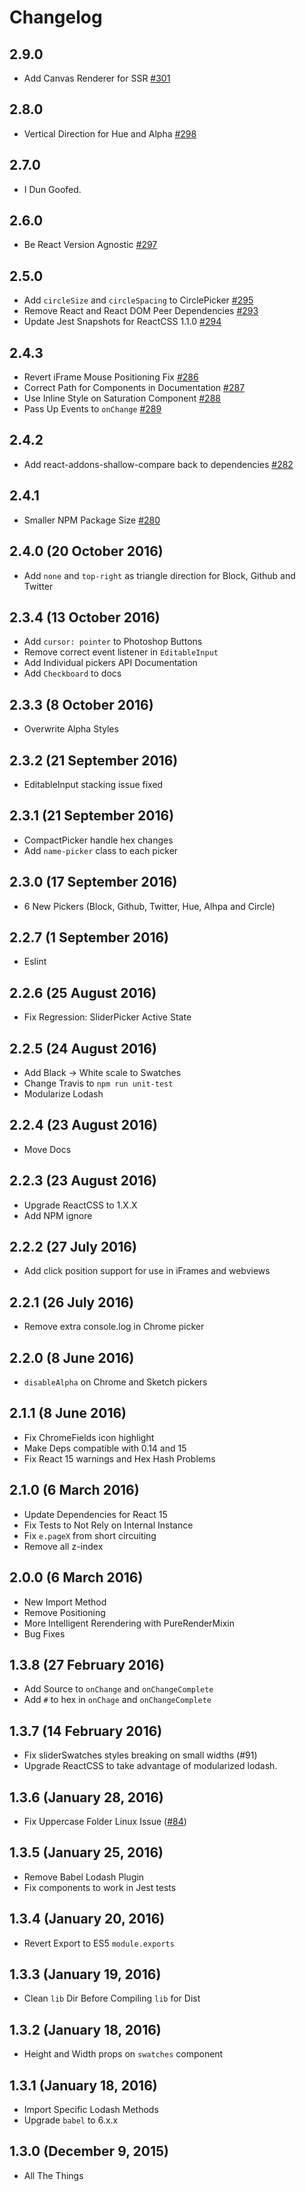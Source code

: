 # Changelog

## 2.9.0

- Add Canvas Renderer for SSR [#301](https://github.com/casesandberg/react-color/pull/301)

## 2.8.0

- Vertical Direction for Hue and Alpha [#298](https://github.com/casesandberg/react-color/pull/298)

## 2.7.0

- I Dun Goofed.

## 2.6.0

- Be React Version Agnostic [#297](https://github.com/casesandberg/react-color/pull/297)

## 2.5.0

- Add `circleSize` and `circleSpacing` to CirclePicker [#295](https://github.com/casesandberg/react-color/pull/295)
- Remove React and React DOM Peer Dependencies [#293](https://github.com/casesandberg/react-color/pull/293)
- Update Jest Snapshots for ReactCSS 1.1.0 [#294](https://github.com/casesandberg/react-color/pull/294)

## 2.4.3

- Revert iFrame Mouse Positioning Fix [#286](https://github.com/casesandberg/react-color/pull/286)
- Correct Path for Components in Documentation [#287](https://github.com/casesandberg/react-color/pull/287)
- Use Inline Style on Saturation Component [#288](https://github.com/casesandberg/react-color/pull/288)
- Pass Up Events to `onChange` [#289](https://github.com/casesandberg/react-color/pull/289)

## 2.4.2

- Add react-addons-shallow-compare back to dependencies [#282](https://github.com/casesandberg/react-color/pull/282)

## 2.4.1

- Smaller NPM Package Size [#280](https://github.com/casesandberg/react-color/pull/280)

## 2.4.0 (20 October 2016)

- Add `none` and `top-right` as triangle direction for Block, Github and Twitter

## 2.3.4 (13 October 2016)

- Add `cursor: pointer` to Photoshop Buttons
- Remove correct event listener in `EditableInput`
- Add Individual pickers API Documentation
- Add `Checkboard` to docs

## 2.3.3 (8 October 2016)

- Overwrite Alpha Styles

## 2.3.2 (21 September 2016)

- EditableInput stacking issue fixed

## 2.3.1 (21 September 2016)

- CompactPicker handle hex changes
- Add `name-picker` class to each picker

## 2.3.0 (17 September 2016)

- 6 New Pickers (Block, Github, Twitter, Hue, Alhpa and Circle)

## 2.2.7 (1 September 2016)

- Eslint

## 2.2.6 (25 August 2016)

- Fix Regression: SliderPicker Active State

## 2.2.5 (24 August 2016)

- Add Black -> White scale to Swatches
- Change Travis to `npm run unit-test`
- Modularize Lodash


## 2.2.4 (23 August 2016)

- Move Docs

## 2.2.3 (23 August 2016)

- Upgrade ReactCSS to 1.X.X
- Add NPM ignore

## 2.2.2 (27 July 2016)

- Add click position support for use in iFrames and webviews

## 2.2.1 (26 July 2016)

- Remove extra console.log in Chrome picker

## 2.2.0 (8 June 2016)

- `disableAlpha` on Chrome and Sketch pickers

## 2.1.1 (8 June 2016)

- Fix ChromeFields icon highlight
- Make Deps compatible with 0.14 and 15
- Fix React 15 warnings and Hex Hash Problems

## 2.1.0 (6 March 2016)

- Update Dependencies for React 15
- Fix Tests to Not Rely on Internal Instance
- Fix `e.pageX` from short circuiting
- Remove all z-index

## 2.0.0 (6 March 2016)

- New Import Method
- Remove Positioning
- More Intelligent Rerendering with PureRenderMixin
- Bug Fixes

## 1.3.8 (27 February 2016)

- Add Source to `onChange` and `onChangeComplete`
- Add `#` to hex in `onChage` and `onChangeComplete`

## 1.3.7 (14 February 2016)

- Fix sliderSwatches styles breaking on small widths (#91)
- Upgrade ReactCSS to take advantage of modularized lodash.

## 1.3.6 (January 28, 2016)

- Fix Uppercase Folder Linux Issue ([#84](https://github.com/casesandberg/react-color/issues/84))

## 1.3.5 (January 25, 2016)

- Remove Babel Lodash Plugin
- Fix components to work in Jest tests

## 1.3.4 (January 20, 2016)

- Revert Export to ES5 `module.exports`

## 1.3.3 (January 19, 2016)

- Clean `lib` Dir Before Compiling `lib` for Dist

## 1.3.2 (January 18, 2016)

- Height and Width props on `swatches` component

## 1.3.1 (January 18, 2016)

- Import Specific Lodash Methods
- Upgrade `babel` to 6.x.x


## 1.3.0 (December 9, 2015)

- All The Things
